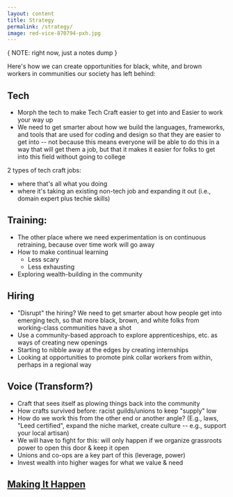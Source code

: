```yaml
---
layout: content
title: Strategy 
permalink: /strategy/
image: red-vice-870794-pxh.jpg
---
```


{ NOTE: right now, just a notes dump }

Here's how we can create opportunities for black, white, and brown workers in communities our society has left behind:

## Tech
- Morph the tech to make Tech Craft easier to get into and Easier to work your way up
- We need to get smarter about how we build the languages, frameworks, and tools that are used for coding and design so that they are easier to get into -- not because this means everyone will be able to do this in a way that will get them a job, but that it makes it easier for folks to get into this field without going to college

2 types of tech craft jobs:
- where that's all what you doing
- where it's taking an existing non-tech job and expanding it out (i.e., domain expert plus techie skills)


## Training:
- The other place where we need experimentation is on continuous retraining, because over time work will go away
- How to make continual learning
  - Less scary
  - Less exhausting
- Exploring wealth-building in the community

## Hiring
- "Disrupt" the hiring? We need to get smarter about how people get into emerging tech, so that more black, brown, and white folks from working-class communities have a shot
- Use a community-based approach to explore apprenticeships, etc. as ways of creating new openings
- Starting to nibble away at the edges by creating internships
- Looking at opportunities to promote pink collar workers from within, perhaps in a regional way


## Voice (Transform?)
- Craft that sees itself as plowing things back into the community
- How crafts survived before: racist guilds/unions to keep "supply" low
- How do we work this from the other end or another angle? (E.g., laws, "Leed certified", expand the niche market, create culture -- e.g., support your local artisan)
- We will have to fight for this: will only happen if we organize grassroots power to open this door & keep it open
- Unions and co-ops are a key part of this (leverage, power)
- Invest wealth into higher wages for what we value & need


## [Making It Happen](../pages/make-happen/index.html)
